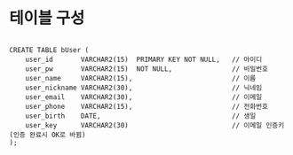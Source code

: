 # 테이블 구성
<pre>
<code>
CREATE TABLE bUser (
    user_id       VARCHAR2(15)  PRIMARY KEY NOT NULL,   // 아이디
    user_pw       VARCHAR2(15)  NOT NULL,               // 비밀번호
    user_name     VARCHAR2(15),                         // 이름
    user_nickname VARCHAR2(30),                         // 닉네임
    user_email    VARCHAR2(30),                         // 이메일
    user_phone    VARCHAR2(15),                         // 전화번호
    user_birth    DATE,                                 // 생일
    user_key      VARCHAR2(30)                          // 이메일 인증키 (인증 완료시 OK로 바뀜)
);
</code>
</pre>
